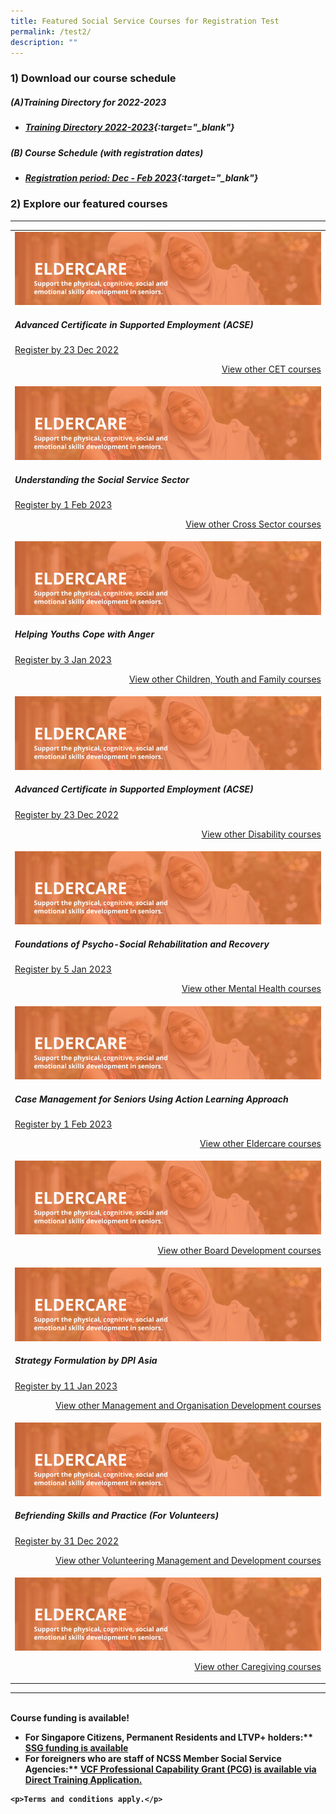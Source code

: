 ```yaml
---
title: Featured Social Service Courses for Registration Test
permalink: /test2/
description: ""
---
```

### 1) Download our course schedule

##### **(A)Training Directory for 2022-2023**
* ##### [Training Directory 2022-2023](/files/Files%20for%20Learners/FY22-Training-Directory-updated-1Sept22.pdf){:target="_blank"} 

##### **(B) Course Schedule (with registration dates)** <br>
* ##### [Registration period: Dec - Feb 2023](/files/Files%20for%20Learners/Monthly%20Featured%20Courses%20-%20Dec%20to%20Mar%202023.pdf){:target="_blank"}


### 2) Explore our featured courses

---

<table>
	<tbody><tr> <td><img src="/images/training/eldercare-v2.png" alt="Continuing"><h5>Advanced Certificate in Supported Employment (ACSE)</h5><a href="https://www.ssi.gov.sg/training/cet/">Register by 23 Dec 2022</a><p></p><p style="text-align: right;"><a href="https://www.ssi.gov.sg/training/cet/">View other CET courses</a></p></td>
		
</tr><tr> <td><img src="/images/training/eldercare-v2.png" alt="cross sector"><h5>Understanding the Social Service Sector</h5><a href="https://www.ssi.gov.sg/training/cross-sector/">Register by 1 Feb 2023</a><p></p><p style="text-align: right;"><a href="https://www.ssi.gov.sg/training/cross-sector/">View other Cross Sector courses</a></p></td>
		
</tr><tr> <td><img src="/images/training/eldercare-v2.png" alt="CYF"><h5>Helping Youths Cope with Anger</h5><a href="https://www.ssi.gov.sg/training/cyandf/">Register by 3 Jan 2023</a><p></p><p style="text-align: right;"><a href="https://www.ssi.gov.sg/training/cyandf/">View other Children, Youth and Family courses</a></p></td>

</tr><tr> <td><img src="/images/training/eldercare-v2.png" alt="disability"><h5>Advanced Certificate in Supported Employment (ACSE)</h5><a href="https://www.ssi.gov.sg/training/disability/">Register by 23 Dec 2022</a><p></p><p style="text-align: right;"><a href="https://www.ssi.gov.sg/training/disability/">View other Disability courses</a></p></td>

</tr><tr> <td><img src="/images/training/eldercare-v2.png" alt="mental"><h5>Foundations of Psycho-Social Rehabilitation and Recovery</h5><a href="https://www.ssi.gov.sg/training/mental-health/">Register by 5 Jan 2023</a><p></p><p style="text-align: right;"><a href="https://www.ssi.gov.sg/training/mental-health/">View other Mental Health courses</a></p></td>

</tr><tr> <td><img src="/images/training/eldercare-v2.png" alt="Caring and communicating with dementia and senior persons courses"><h5>Case Management for Seniors Using Action Learning Approach</h5><a href="https://www.ssi.gov.sg/training/eldercare/">Register by 1 Feb 2023</a><p></p><p style="text-align: right;"><a href="https://www.ssi.gov.sg/training/eldercare/">View other Eldercare courses</a></p></td>

</tr><tr> <td><img src="/images/training/eldercare-v2.png" alt="BOARD"><p></p><p style="text-align: right;"><a href="https://www.ssi.gov.sg/training/eldercare/">View other Board Development courses</a></p></td>
	
</tr><tr> <td><img src="/images/training/eldercare-v2.png" alt="MOD"><h5>Strategy Formulation by DPI Asia</h5><a href="https://www.ssi.gov.sg/training/management-and-organisation-development/">Register by 11 Jan 2023</a><p></p><p style="text-align: right;"><a href="https://www.ssi.gov.sg/training/management-and-organisation-development/">View other Management and Organisation Development courses</a></p></td>

</tr><tr> <td><img src="/images/training/eldercare-v2.png" alt="volunteering"><h5>Befriending Skills and Practice (For Volunteers)</h5><a href="https://www.ssi.gov.sg/training/volunteer-development-and-management/">Register by 31 Dec 2022</a><p></p><p style="text-align: right;"><a href="https://www.ssi.gov.sg/training/volunteer-development-and-management/">View other Volunteering Management and Development courses</a></p></td>

</tr><tr> <td><img src="/images/training/eldercare-v2.png" alt="caregiving"><p style="text-align: right;"><a href="https://www.ssi.gov.sg/training/caregiving/">View other Caregiving courses</a></p></td>
	</tr></tbody></table>

--- 
<br>
<b>Course funding is available!<b>

<ul>
	<li>For Singapore Citizens, Permanent Residents and LTVP+ holders:** <a href="">SSG funding is available</a><a>
		</a></li><li><a>For foreigners who are staff of NCSS Member Social Service Agencies:** </a><a href="https://www.ncss.gov.sg/grants-search/detail-page/VCFProfessionalCapabilityGrant-LocalTraining">VCF Professional Capability Grant (PCG) is available via Direct Training Application.</a><a></a></li></b></ul><b><a>

	<p>Terms and conditions apply.</p>
